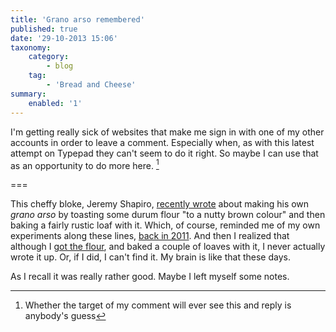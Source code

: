```yaml
---
title: 'Grano arso remembered'
published: true
date: '29-10-2013 15:06'
taxonomy:
    category:
        - blog
    tag:
        - 'Bread and Cheese'
summary:
    enabled: '1'
---
```


I'm getting really sick of websites that make me sign in with one of my other accounts in order to leave a comment. Especially when, as with this latest attempt on Typepad they can't seem to do it right. So maybe I can use that as an opportunity to do more here. [^fn1]

===

This cheffy bloke, Jeremy Shapiro, [recently wrote][1] about making his own _grano arso_ by toasting some durum flour "to a nutty brown colour" and then baking a fairly rustic loaf with it. Which, of course, reminded me of my own experiments along these lines, [back in 2011][2]. And then I realized that although I [got the flour][3], and baked a couple of loaves with it, I never actually wrote it up. Or, if I did, I can't find it. My brain is like that these days.

As I recall it was really rather good. Maybe I left myself some notes.

[^fn1]: Whether the target of my comment will ever see this and reply is anybody's guess


[1]: http://www.stirthepots.com/2013/10/grano-arso-burnt-wheat.html
[2]: http://www.jeremycherfas.net/blog/flaming-flour-whets-my-appetite
[3]: http://www.jeremycherfas.net/blog/more-on-burnt-flour/